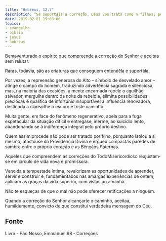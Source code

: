 ```yaml
---
title: "Hebreus, 12:7"
description: “Se suportais a correção, Deus vos trata como a filhos; pois que filho há a quem o pai não corrija?” - Paulo
date: 2019-02-01 19:00:00
topics: 
- evangelho
- biblia
- jesus
- hebreus
---
```


Bem­aventurado o espírito que compreende a correção do Senhor e aceita­a
sem relutar.

Raras, todavia, são as criaturas que conseguem entendê­la e suportá­la.

Por vezes, a repreensão generosa do Alto – símbolo de desvelado amor –
atinge o campo do homem, traduzindo advertência sagrada e silenciosa, mas, na
maioria das ocasiões, a mente encarnada repele o aguilhão salvador, mergulha
dentro da noite da rebeldia, elimina possibilidades preciosas e qualifica de infortúnio
insuportável a influência renovadora, destinada a clarear­lhe o escuro e triste
caminho.

Muita gente, em face do fenômeno regenerativo, apela para a fuga
espetacular da situação difícil e entrega­se, inerme, ao suicídio lento, abandonando­
se à indiferença integral pelo próprio destino.

Quem assim procede não pode ser tratado por filho, porquanto isolou a si
mesmo, afastou­se da Providência Divina e ergueu compactas paredes de sombra
entre o próprio coração e as Bênçãos Paternas.

Aqueles que compreendem as correções do Todo­Misericordioso
reajustam­se em círculo de vida nova e promissora.

Vencida a tempestade íntima, revalorizam as oportunidades de aprender,
servir e construir e, fundamentados nas amargas experiências de ontem, aplicam as
graças da vida superior, com vistas ao amanhã.

Não te esqueças de que o mal não pode oferecer retificações a ninguém.

Quando a correção do Senhor alcançar­te o caminho, aceita­a, humildemente,
convicto de que constitui verdadeira mensagem do Céu.



## Fonte
Livro - Pão Nosso, Emmanuel
88 - Correções
